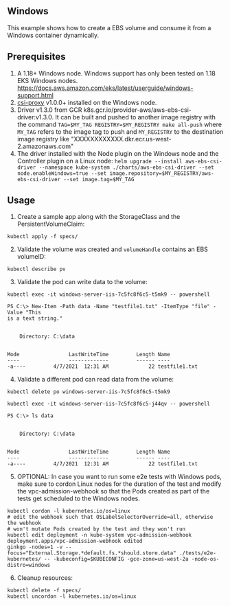## Windows

This example shows how to create a EBS volume and consume it from a Windows container dynamically.


## Prerequisites

1. A 1.18+ Windows node. Windows support has only been tested on 1.18 EKS Windows nodes. https://docs.aws.amazon.com/eks/latest/userguide/windows-support.html
2. [csi-proxy](https://github.com/kubernetes-csi/csi-proxy) v1.0.0+ installed on the Windows node.
3. Driver v1.3.0 from GCR k8s.gcr.io/provider-aws/aws-ebs-csi-driver:v1.3.0. It can be built and pushed to another image registry with the command `TAG=$MY_TAG REGISTRY=$MY_REGISTRY make all-push` where `MY_TAG` refers to the image tag to push and `MY_REGISTRY` to the destination image registry like "XXXXXXXXXXXX.dkr.ecr.us-west-2.amazonaws.com"
4. The driver installed with the Node plugin on the Windows node and the Controller plugin on a Linux node: `helm upgrade --install aws-ebs-csi-driver --namespace kube-system ./charts/aws-ebs-csi-driver --set node.enableWindows=true --set image.repository=$MY_REGISTRY/aws-ebs-csi-driver --set image.tag=$MY_TAG`

## Usage

1. Create a sample app along with the StorageClass and the PersistentVolumeClaim:
```
kubectl apply -f specs/
```

2. Validate the volume was created and `volumeHandle` contains an EBS volumeID:
```
kubectl describe pv
```

3. Validate the pod can write data to the volume:
```
kubectl exec -it windows-server-iis-7c5fc8f6c5-t5mk9 -- powershell

PS C:\> New-Item -Path data -Name "testfile1.txt" -ItemType "file" -Value "This 
is a text string."


    Directory: C:\data


Mode                LastWriteTime         Length Name
----                -------------         ------ ----
-a----         4/7/2021  12:31 AM             22 testfile1.txt
```

4. Validate a different pod can read data from the volume:
```
kubectl delete po windows-server-iis-7c5fc8f6c5-t5mk9

kubectl exec -it windows-server-iis-7c5fc8f6c5-j44qv -- powershell

PS C:\> ls data 


    Directory: C:\data 


Mode                LastWriteTime         Length Name
----                -------------         ------ ----
-a----         4/7/2021  12:31 AM             22 testfile1.txt
```

5. OPTIONAL: In case you want to run some e2e tests with Windows pods, make sure to cordon Linux nodes for the duration of the test and modify the vpc-admission-webhook so that the Pods created as part of the tests get scheduled to the Windows nodes.
```
kubectl cordon -l kubernetes.io/os=linux
# edit the webhook such that OSLabelSelectorOverride=all, otherwise the webhook
# won't mutate Pods created by the test and they won't run
kubectl edit deployment -n kube-system vpc-admission-webhook
deployment.apps/vpc-admission-webhook edited
ginkgo -nodes=1 -v --focus="External.Storage.*default.fs.*should.store.data" ./tests/e2e-kubernetes/ -- -kubeconfig=$KUBECONFIG -gce-zone=us-west-2a -node-os-distro=windows
```

6. Cleanup resources:
```
kubectl delete -f specs/
kubectl uncordon -l kubernetes.io/os=linux
```
